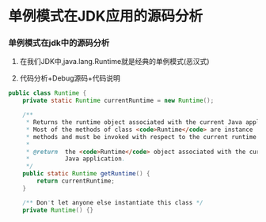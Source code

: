 
# 单例模式在JDK应用的源码分析

### 单例模式在jdk中的源码分析

1. 在我们JDK中,java.lang.Runtime就是经典的单例模式(恶汉式)

2. 代码分析+Debug源码+代码说明

```java
public class Runtime {
    private static Runtime currentRuntime = new Runtime();

    /**
     * Returns the runtime object associated with the current Java application.
     * Most of the methods of class <code>Runtime</code> are instance
     * methods and must be invoked with respect to the current runtime object.
     *
     * @return  the <code>Runtime</code> object associated with the current
     *          Java application.
     */
    public static Runtime getRuntime() {
        return currentRuntime;
    }

    /** Don't let anyone else instantiate this class */
    private Runtime() {}
```





